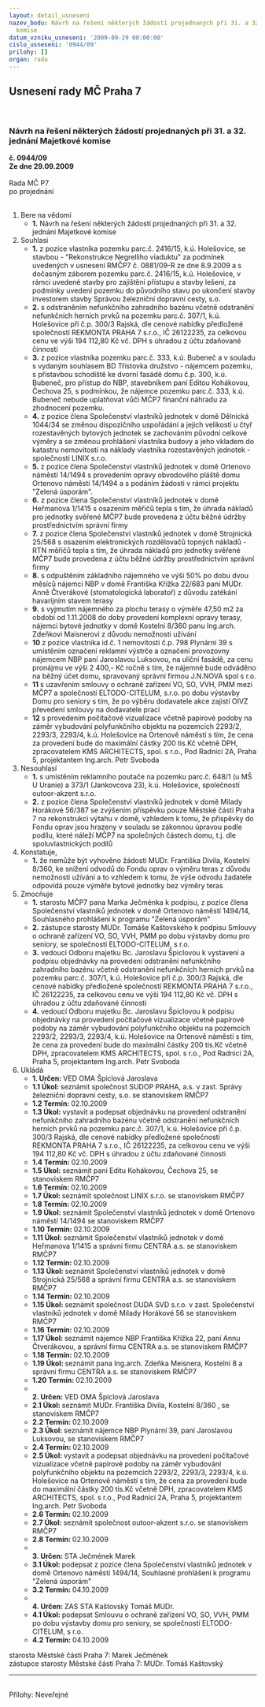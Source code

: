 ```yaml
---
layout: detail_usneseni
nazev_bodu: Návrh na řešení některých žádostí projednaných při 31. a 32. jednání Majetkové
  komise
datum_vzniku_usneseni: '2009-09-29 00:00:00'
cislo_usneseni: '0944/09'
prilohy: []
organ: rada
---
```

<div id="ucUsn_pList" class="usn">
	<span><h2>Usnesení rady MČ Praha 7 </h2>
<br></span><div class="standBody">
<span><h3>Návrh na řešení některých žádostí projednaných při 31. a 32. jednání Majetkové komise</h3></span><div class="center">
		<strong>č. 0944/09</strong><br>
	</div>
<div class="center">
		<strong>Ze dne 29.09.2009</strong><br><br>
	</div>Rada MČ P7<br> po projednání<br><br><ol>
<li>Bere na vědomí<ul><li>
<strong>1.</strong> Návrh na řešení některých žádostí projednaných při 31. a 32. jednání Majetkové komise</li></ul>
</li>
<li>Souhlasí<ul>
<li>
<strong>1.</strong> z pozice vlastníka pozemku parc.č. 2416/15, k.ú. Holešovice,  se stavbou -  "Rekonstrukce Negrelliho viaduktu" za podmínek uvedených v usnesení RMČP7 č. 0881/09-R ze dne 8.9.2009 a s dočasným záborem pozemku parc.č. 2416/15, k.ú. Holešovice, v rámci uvedené stavby pro zajištění přístupu a stavby lešení, za podmínky uvedení pozemku do původního stavu po ukončení stavby investorem stavby Správou železniční dopravní cesty, s.o.</li>
<li>
<strong>2.</strong> s odstraněním nefunkčního zahradního bazénu včetně odstranění nefunkčních herních prvků na pozemku parc.č. 307/1, k.ú. Holešovice při č.p. 300/3 Rajská, dle cenové nabídky předložené společností REKMONTA PRAHA 7 s.r.o., IČ 26122235, za celkovou cenu ve výši 194 112,80 Kč vč. DPH s úhradou z účtu zdaňované činnosti</li>
<li>
<strong>3.</strong> z pozice vlastníka pozemku parc.č. 333, k.ú. Bubeneč a v souladu s vydaným souhlasem BD Třístovka družstvo - nájemcem pozemku, s přístavbou schodiště ke dvorní fasádě domu č.p. 300, k.ú. Bubeneč, pro přístup do NBP, stavebníkem paní Editou Kohákovou, Čechova 25, s podmínkou, že nájemce pozemku parc.č. 333, k.ú. Bubeneč nebude uplatňovat vůči MČP7 finanční náhradu za zhodnocení pozemku.</li>
<li>
<strong>4.</strong> z pozice člena Společenství vlastníků jednotek v domě Dělnická 1044/34  se změnou dispozičního uspořádání a jejich velikostí u čtyř rozestavěných bytových jednotek se zachováním původní celkové výměry a se změnou prohlášení vlastníka budovy a jeho vkladem do katastru nemovitostí na náklady vlastníka rozestavěných jednotek - společnosti LINIX s.r.o. </li>
<li>
<strong>5.</strong> z pozice člena Společenství vlastníků jednotek v domě Ortenovo náměstí 14/1494  s provedením opravy obvodového pláště domu Ortenovo náměstí 14/1494 a s podáním žádosti v rámci projektu "Zelená úsporám".</li>
<li>
<strong>6.</strong> z pozice člena Společenství vlastníků jednotek v domě Heřmanova 1/1415 s osazením měřičů tepla s tím, že úhrada nákladů pro jednotky svěřené MČP7 bude provedena z účtu běžné údržby prostřednictvím správní firmy</li>
<li>
<strong>7.</strong> z pozice člena Společenství vlastníků jednotek v domě Strojnická 25/568 s osazením elektronických rozdělovačů topných nákladů - RTN měřičů tepla s tím, že úhrada nákladů pro jednotky svěřené MČP7 bude provedena z účtu běžné údržby prostřednictvím správní firmy</li>
<li>
<strong>8.</strong> s odpuštěním základního nájemného ve výši 50% po dobu dvou měsíců nájemci NBP v domě Františka Křížka 22/683 paní MUDr. Anně Čtverákové (stomatologická laboratoř) z důvodu zatékání havarijním stavem terasy</li>
<li>
<strong>9.</strong> s vyjmutím nájemného za plochu terasy o výměře 47,50 m2 za období od 1.11.2008 do doby provedení komplexní opravy terasy, nájemci bytové jednotky v domě Kostelní 8/360 panu Ing.arch. Zdeňkovi Maisnerovi z důvodu nemožnosti užívání</li>
<li>
<strong>10</strong> z pozice vlastníka id.č. 1 nemovitosti č.p. 798 Plynární 39 s umístěním označení reklamní výstrče a označení provozovny  nájemcem NBP paní Jaroslavou Luksovou, na uliční fasádě, za cenu pronájmu ve výši 2 400,- Kč ročně s tím, že nájemné bude odváděno na běžný účet domu, spravovaný správní firmou J.N.NOVA spol s r.o.</li>
<li>
<strong>11</strong> s uzavřením smlouvy o ochraně zařízení VO, SO, VVH, PMM mezi MČP7 a společností ELTODO-CITELUM, s.r.o. po dobu výstavby Domu pro seniory s tím, že  po výběru dodavatele akce zajistí OIVZ převedení smlouvy  na dodavatele prací</li>
<li>
<strong>12</strong> s provedením počítačové vizualizace včetně papírové podoby na záměr vybudování polyfunkčního objektu na pozemcích 2293/2, 2293/3, 2293/4, k.ú. Holešovice na Ortenově náměstí s tím, že cena za provedení bude do maximální částky 200 tis.Kč včetně DPH, zpracovatelem KMS ARCHITECTS, spol. s r.o., Pod Radnicí 2A, Praha 5, projektantem Ing.arch. Petr Svoboda</li>
</ul>
</li>
<li>Nesouhlasí<ul>
<li>
<strong>1.</strong> s umístěním reklamního poutače na pozemku parc.č. 648/1 (u MŠ U Uranie)  a 373/1 (Jankovcova 23), k.ú. Holešovice, společností outoor-akzent s.r.o.</li>
<li>
<strong>2.</strong> z pozice člena Společenství vlastníků jednotek v domě Milady Horákové 56/387 se zvýšením příspěvku pouze Městské části Praha 7 na rekonstrukci výtahu v domě, vzhledem k tomu, že příspěvky do Fondu oprav jsou hrazeny v souladu se zákonnou úpravou podle podílu, které náleží MČP7 na společných částech domu, t.j. dle spoluvlastnických podílů      </li>
</ul>
</li>
<li>Konstatuje,<ul><li>
<strong>1.</strong> že nemůže být vyhověno žádosti MUDr. Františka Divila, Kostelní 8/360, ke snížení odvodů do Fondu oprav o výměru teras z důvodu nemožnosti užívání a to vzhledem k tomu, že výše odvodu žadatele odpovídá pouze výměře bytové jednotky bez výměry teras  </li></ul>
</li>
<li>Zmocňuje<ul>
<li>
<strong>1.</strong> starostu MČP7 pana Marka Ječménka k podpisu, z pozice člena Společenství vlastníků jednotek v domě Ortenovo náměstí 1494/14, Souhlasného prohlášení k programu "Zelená úsporám"</li>
<li>
<strong>2.</strong> zástupce starosty MUDr. Tomáše Kaštovského k podpisu Smlouvy o ochraně zařízení VO, SO, VVH, PMM po dobu výstavby domu pro seniory, se společností ELTODO-CITELUM, s r.o.</li>
<li>
<strong>3.</strong> vedoucí Odboru majetku Bc. Jaroslavu Špiclovou k vystavení a podpisu objednávky na provedení  odstranění  nefunkčního zahradního bazénu včetně odstranění nefunkčních herních prvků na pozemku parc.č. 307/1, k.ú. Holešovice při č.p. 300/3 Rajská, dle cenové nabídky předložené společností REKMONTA PRAHA 7 s.r.o., IČ 26122235, za celkovou cenu ve výši 194 112,80 Kč vč. DPH s úhradou z účtu zdaňované činnosti</li>
<li>
<strong>4.</strong> vedoucí Odboru majetku Bc. Jaroslavu Špiclovou k podpisu objednávky na provedení počítačové vizualizace včetně papírové podoby na záměr vybudování polyfunkčního objektu na pozemcích 2293/2, 2293/3, 2293/4, k.ú. Holešovice na Ortenově náměstí s tím, že cena za provedení bude do maximální částky 200 tis.Kč včetně DPH, zpracovatelem KMS ARCHITECTS, spol. s r.o., Pod Radnicí 2A, Praha 5, projektantem Ing.arch. Petr Svoboda  </li>
</ul>
</li>
<li>Ukládá<ul>
<li>
<strong>1. Určen: </strong>VED OMA Špiclová Jaroslava</li>
<li>
<strong>1.1 Úkol: </strong>seznámit společnost SUDOP PRAHA, a.s. v zast. Správy železniční dopravní cesty, s.o. se stanoviskem RMČP7</li>
<li>
<strong>1.2 Termín: </strong>02.10.2009</li>
<li>
<strong>1.3 Úkol: </strong>vystavit a podepsat objednávku na provedení  odstranění  nefunkčního zahradního bazénu včetně odstranění nefunkčních herních prvků na pozemku parc.č. 307/1, k.ú. Holešovice při č.p. 300/3 Rajská, dle cenové nabídky předložené společností REKMONTA PRAHA 7 s.r.o., IČ 26122235, za celkovou cenu ve výši 194 112,80 Kč vč. DPH s úhradou z účtu zdaňované činnosti</li>
<li>
<strong>1.4 Termín: </strong>02.10.2009</li>
<li>
<strong>1.5 Úkol: </strong>seznámit paní Editu Kohákovou, Čechova 25, se stanoviskem RMČP7</li>
<li>
<strong>1.6 Termín: </strong>02.10.2009</li>
<li>
<strong>1.7 Úkol: </strong>seznámit společnost LINIX s.r.o. se stanoviskem RMČP7</li>
<li>
<strong>1.8 Termín: </strong>02.10.2009</li>
<li>
<strong>1.9 Úkol: </strong>seznámit Společenství vlastníků jednotek v domě Ortenovo náměstí 14/1494  se stanoviskem RMČP7</li>
<li>
<strong>1.10 Termín: </strong>02.10.2009</li>
<li>
<strong>1.11 Úkol: </strong>seznámit Společenství vlastníků jednotek v domě Heřmanova 1/1415 a správní firmu CENTRA a.s.  se stanoviskem RMČP7</li>
<li>
<strong>1.12 Termín: </strong>02.10.2009</li>
<li>
<strong>1.13 Úkol: </strong>seznámit Společenství vlastníků jednotek v domě Strojnická 25/568 a správní firmu CENTRA a.s. se stanoviskem RMČP7</li>
<li>
<strong>1.14 Termín: </strong>02.10.2009</li>
<li>
<strong>1.15 Úkol: </strong>seznámit společnost DUDA SVD s.r.o. v zast. Společenství vlastníků jednotek v domě Milady Horákové 56 se stanoviskem RMČP7</li>
<li>
<strong>1.16 Termín: </strong>02.10.2009</li>
<li>
<strong>1.17 Úkol: </strong>seznámit nájemce NBP Františka Křížka 22, paní Annu Čtverákovou,  a správní firmu CENTRA a.s. se stanoviskem RMČP7</li>
<li>
<strong>1.18 Termín: </strong>02.10.2009</li>
<li>
<strong>1.19 Úkol: </strong>seznámit pana Ing.arch. Zdeňka Meisnera, Kostelní 8 a správní firmu CENTRA a.s. se stanoviskem RMČP7</li>
<li>
<strong>1.20 Termín: </strong>02.10.2009</li>
<li>
<strong><br>2. Určen: </strong>VED OMA Špiclová Jaroslava</li>
<li>
<strong>2.1 Úkol: </strong>seznámit MUDr. Františka Divila, Kostelní 8/360 , se stanoviskem RMČP7</li>
<li>
<strong>2.2 Termín: </strong>02.10.2009</li>
<li>
<strong>2.3 Úkol: </strong>seznámit nájemce NBP  Plynární 39, paní Jaroslavou Luksovou, se stanoviskem RMČP7</li>
<li>
<strong>2.4 Termín: </strong>02.10.2009</li>
<li>
<strong>2.5 Úkol: </strong>vystavit a podepsat objednávku na provedení počítačové vizualizace včetně papírové podoby na záměr vybudování polyfunkčního objektu na pozemcích 2293/2, 2293/3, 2293/4, k.ú. Holešovice na Ortenově náměstí s tím, že cena za provedení bude do maximální částky 200 tis.Kč včetně DPH, zpracovatelem KMS ARCHITECTS, spol. s r.o., Pod Radnicí 2A, Praha 5, projektantem Ing.arch. Petr Svoboda</li>
<li>
<strong>2.6 Termín: </strong>02.10.2009</li>
<li>
<strong>2.7 Úkol: </strong>seznámit společnost outoor-akzent s.r.o. se stanoviskem RMČP7</li>
<li>
<strong>2.8 Termín: </strong>02.10.2009</li>
<li>
<strong><br>3. Určen: </strong>STA Ječmének Marek</li>
<li>
<strong>3.1 Úkol: </strong>podepsat z pozice člena Společenství vlastníků jednotek v domě Ortenovo náměstí 1494/14, Souhlasné prohlášení k programu "Zelená úsporám"</li>
<li>
<strong>3.2 Termín: </strong>04.10.2009</li>
<li>
<strong><br>4. Určen: </strong>ZAS STA Kaštovský Tomáš MUDr.</li>
<li>
<strong>4.1 Úkol: </strong>podepsat  Smlouvu o ochraně zařízení VO, SO, VVH, PMM po dobu výstavby domu pro seniory, se společností ELTODO-CITELUM, s r.o.</li>
<li>
<strong>4.2 Termín: </strong>04.10.2009</li>
</ul>
</li>
</ol>starosta Městské části Praha 7: Marek Ječmének<br>zástupce starosty Městské části Praha 7: MUDr. Tomáš Kaštovský <hr>
<br>Přílohy: Neveřejné</div>
</div>